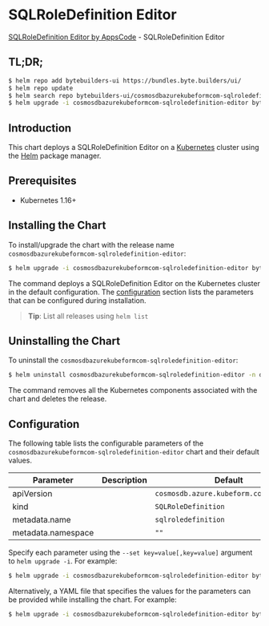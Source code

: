 # SQLRoleDefinition Editor

[SQLRoleDefinition Editor by AppsCode](https://byte.builders) - SQLRoleDefinition Editor

## TL;DR;

```bash
$ helm repo add bytebuilders-ui https://bundles.byte.builders/ui/
$ helm repo update
$ helm search repo bytebuilders-ui/cosmosdbazurekubeformcom-sqlroledefinition-editor --version=v0.4.17
$ helm upgrade -i cosmosdbazurekubeformcom-sqlroledefinition-editor bytebuilders-ui/cosmosdbazurekubeformcom-sqlroledefinition-editor -n default --create-namespace --version=v0.4.17
```

## Introduction

This chart deploys a SQLRoleDefinition Editor on a [Kubernetes](http://kubernetes.io) cluster using the [Helm](https://helm.sh) package manager.

## Prerequisites

- Kubernetes 1.16+

## Installing the Chart

To install/upgrade the chart with the release name `cosmosdbazurekubeformcom-sqlroledefinition-editor`:

```bash
$ helm upgrade -i cosmosdbazurekubeformcom-sqlroledefinition-editor bytebuilders-ui/cosmosdbazurekubeformcom-sqlroledefinition-editor -n default --create-namespace --version=v0.4.17
```

The command deploys a SQLRoleDefinition Editor on the Kubernetes cluster in the default configuration. The [configuration](#configuration) section lists the parameters that can be configured during installation.

> **Tip**: List all releases using `helm list`

## Uninstalling the Chart

To uninstall the `cosmosdbazurekubeformcom-sqlroledefinition-editor`:

```bash
$ helm uninstall cosmosdbazurekubeformcom-sqlroledefinition-editor -n default
```

The command removes all the Kubernetes components associated with the chart and deletes the release.

## Configuration

The following table lists the configurable parameters of the `cosmosdbazurekubeformcom-sqlroledefinition-editor` chart and their default values.

|     Parameter      | Description |                      Default                      |
|--------------------|-------------|---------------------------------------------------|
| apiVersion         |             | <code>cosmosdb.azure.kubeform.com/v1alpha1</code> |
| kind               |             | <code>SQLRoleDefinition</code>                    |
| metadata.name      |             | <code>sqlroledefinition</code>                    |
| metadata.namespace |             | <code>""</code>                                   |


Specify each parameter using the `--set key=value[,key=value]` argument to `helm upgrade -i`. For example:

```bash
$ helm upgrade -i cosmosdbazurekubeformcom-sqlroledefinition-editor bytebuilders-ui/cosmosdbazurekubeformcom-sqlroledefinition-editor -n default --create-namespace --version=v0.4.17 --set apiVersion=cosmosdb.azure.kubeform.com/v1alpha1
```

Alternatively, a YAML file that specifies the values for the parameters can be provided while
installing the chart. For example:

```bash
$ helm upgrade -i cosmosdbazurekubeformcom-sqlroledefinition-editor bytebuilders-ui/cosmosdbazurekubeformcom-sqlroledefinition-editor -n default --create-namespace --version=v0.4.17 --values values.yaml
```
